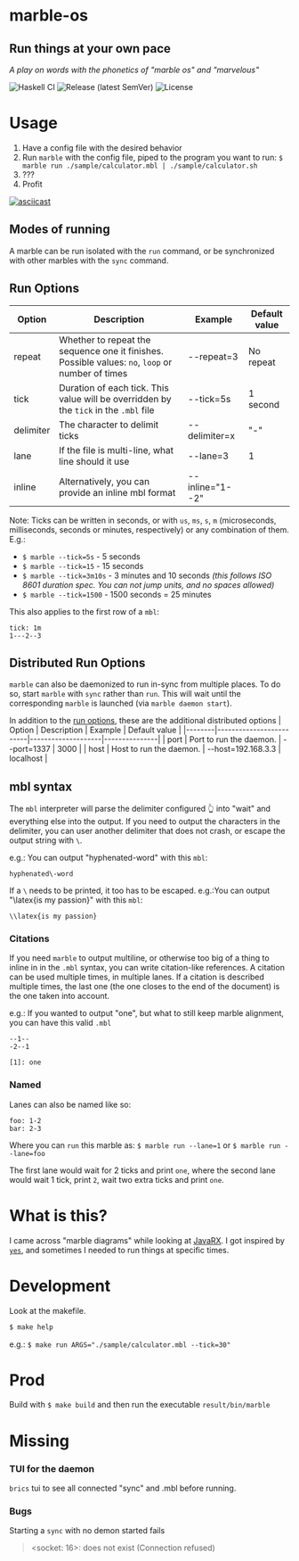 # marble-os
## Run things at your own pace
_A play on words with the phonetics of "marble os" and "marvelous"_

![Haskell CI](https://github.com/jazcarate/marble-os/workflows/Haskell%20CI/badge.svg)
![Release (latest SemVer)](https://img.shields.io/github/v/release/jazcarate/marble-os?sort=semver)
![License](https://img.shields.io/github/license/jazcarate/marble-os)

# Usage
1. Have a config file with the desired behavior
1. Run `marble` with the config file, piped to the program you want to run: `$ marble run ./sample/calculator.mbl | ./sample/calculator.sh`
1. ???
1. Profit

[![asciicast](https://asciinema.org/a/ffFLLTRD5ozZj0zqgDzS7rA7D.svg)](https://asciinema.org/a/ffFLLTRD5ozZj0zqgDzS7rA7D)

## Modes of running
A marble can be run isolated with the `run` command, or be synchronized with other marbles with the `sync` command.

## Run Options
| Option    | Description                                                                                      | Example         | Default value    |
|-----------|--------------------------------------------------------------------------------------------------|-----------------|------------------|
| repeat    | Whether to repeat the sequence one it finishes. Possible values: `no`, `loop` or number of times | --repeat=3      | No repeat        |
| tick      | Duration of each tick. This value will be overridden by the `tick` in the `.mbl` file            | --tick=5s       | 1 second         |
| delimiter | The character to delimit ticks                                                                   | --delimiter=x   | "-"              |
| lane      | If the file is multi-line, what line should it use                                               | --lane=3        | 1                |
| inline    | Alternatively, you can provide an inline mbl format                                              | --inline="1--2" |                  |

Note: Ticks can be written in seconds, or with `us`, `ms`, `s`, `m` (microseconds, milliseconds, seconds or minutes, respectively) or any combination of them.
E.g.: 
* `$ marble --tick=5s` - 5 seconds
* `$ marble --tick=15` - 15 seconds
* `$ marble --tick=3m10s` - 3 minutes and 10 seconds _(this follows ISO 8601 duration spec. You can not jump units, and no spaces allowed)_
* `$ marble --tick=1500` - 1500 seconds = 25 minutes

This also applies to the first row of a `mbl`:
```mbl
tick: 1m
1---2--3
```

## Distributed Run Options
`marble` can also be daemonized to run in-sync from multiple places.
To do so, start `marble` with `sync` rather than `run`. This will wait until the corresponding `marble` is launched (via `marble daemon start`).

In addition to the [run options](#Run-Options), these are the additional distributed options
| Option | Description             | Example            | Default value |
|--------|-------------------------|--------------------|---------------|
| port   | Port to run the daemon. | --port=1337        | 3000          |
| host   | Host to run the daemon. | --host=192.168.3.3 | localhost     |


## mbl syntax
The `mbl` interpreter will parse the delimiter configured 👆 into "wait" and everything else into the output.
If you need to output the characters in the delimiter, you can user another delimiter that does not crash, or escape the output string with `\`.

e.g.: You can output "hyphenated-word" with this `mbl`:
```mbl
hyphenated\-word
```

If a `\` needs to be printed, it too has to be escaped.
e.g.:You can output "\latex{is my passion}" with this `mbl`:
```mbl
\\latex{is my passion}
```

### Citations
If you need `marble` to output multiline, or otherwise too big of a thing to inline in in the `.mbl` syntax, you can write citation-like references.
A citation can be used multiple times, in multiple lanes. If a citation is described multiple times, the last one (the one closes to the end of the document) is the one taken into account.

e.g.: If you wanted to output "one", but what to still keep marble alignment, you can have this valid `.mbl`
```mbl
--1--
-2--1

[1]: one
```

### Named
Lanes can also be named like so:
```mbl
foo: 1-2
bar: 2-3
```
Where you can `run` this marble as: `$ marble run --lane=1` or `$ marble run --lane=foo`

The first lane would wait for 2 ticks and print `one`, where the second lane would wait 1 tick, print `2`, wait two extra ticks and print `one`.

# What is this?
I came across "marble diagrams" while looking at [JavaRX](https://rxjs-dev.firebaseapp.com/guide/testing/marble-testing).
I got inspired by [`yes`](https://man7.org/linux/man-pages/man1/yes.1.html), and sometimes I needed to run things at specific times.

# Development
Look at the makefile.
```bash
$ make help
```

e.g.: `$ make run ARGS="./sample/calculator.mbl --tick=30"`

# Prod
Build with `$ make build` and then run the executable `result/bin/marble`

# Missing

### TUI for the daemon
`brics` tui to see all connected "sync" and .mbl before running.

### Bugs
Starting a `sync` with no demon started fails
> <socket: 16>: does not exist (Connection refused)